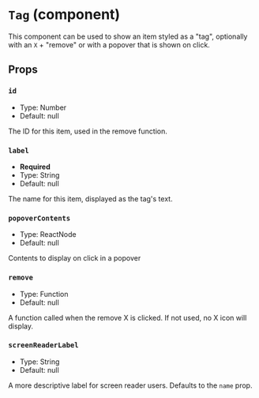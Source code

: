 `Tag` (component)
=================

This component can be used to show an item styled as a "tag", optionally with an `X` + "remove"
or with a popover that is shown on click.



Props
-----

### `id`

- Type: Number
- Default: null

The ID for this item, used in the remove function.

### `label`

- **Required**
- Type: String
- Default: null

The name for this item, displayed as the tag's text.

### `popoverContents`

- Type: ReactNode
- Default: null

Contents to display on click in a popover

### `remove`

- Type: Function
- Default: null

A function called when the remove X is clicked. If not used, no X icon will display.

### `screenReaderLabel`

- Type: String
- Default: null

A more descriptive label for screen reader users. Defaults to the `name` prop.

